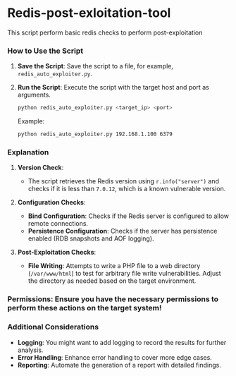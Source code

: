 # Redis-post-exloitation-tool
This script perform basic redis checks to perform post-exploitation

### How to Use the Script

1. **Save the Script**: Save the script to a file, for example, `redis_auto_exploiter.py`.

2. **Run the Script**: Execute the script with the target host and port as arguments.
   ```bash
   python redis_auto_exploiter.py <target_ip> <port>
   ```

   Example:
   ```bash
   python redis_auto_exploiter.py 192.168.1.100 6379
   ```

### Explanation

1. **Version Check**:
   - The script retrieves the Redis version using `r.info("server")` and checks if it is less than `7.0.12`, which is a known vulnerable version.

2. **Configuration Checks**:
   - **Bind Configuration**: Checks if the Redis server is configured to allow remote connections.
   - **Persistence Configuration**: Checks if the server has persistence enabled (RDB snapshots and AOF logging).

3. **Post-Exploitation Checks**:
   - **File Writing**: Attempts to write a PHP file to a web directory (`/var/www/html`) to test for arbitrary file write vulnerabilities. Adjust the directory as needed based on the target environment.

### **Permissions**: Ensure you have the necessary permissions to perform these actions on the target system!


### Additional Considerations

- **Logging**: You might want to add logging to record the results for further analysis.
- **Error Handling**: Enhance error handling to cover more edge cases.
- **Reporting**: Automate the generation of a report with detailed findings.
